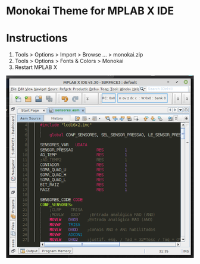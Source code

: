 # Monokai Theme for MPLAB X IDE

# Instructions

1) Tools > Options > Import > Browse ... > monokai.zip
2) Tools > Options > Fonts & Colors > Monokai
3) Restart MPLAB X

![Monokai Theme](images/Monokai_MPLAB_X.png)
